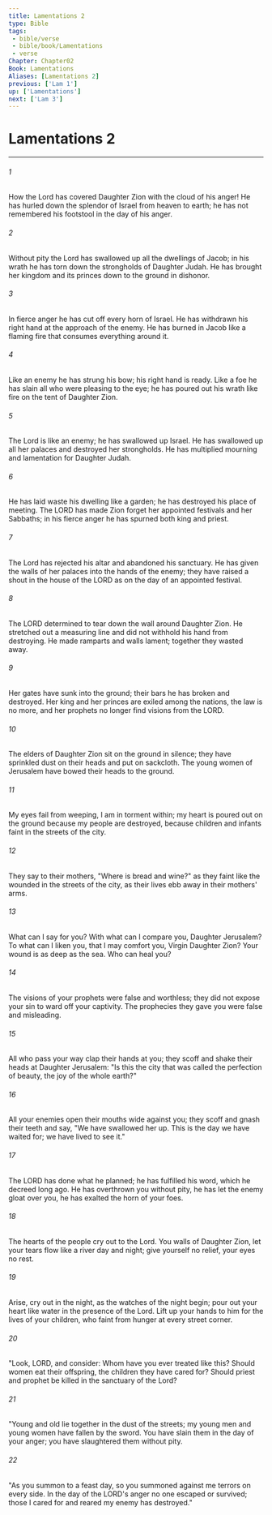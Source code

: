 ```yaml
---
title: Lamentations 2
type: Bible
tags:
 - bible/verse
 - bible/book/Lamentations
 - verse
Chapter: Chapter02
Book: Lamentations
Aliases: [Lamentations 2]
previous: ['Lam 1']
up: ['Lamentations']
next: ['Lam 3']
---
```

# Lamentations 2

***


###### 1 
How the Lord has covered Daughter Zion with the cloud of his anger! He has hurled down the splendor of Israel from heaven to earth; he has not remembered his footstool in the day of his anger. 

###### 2 
Without pity the Lord has swallowed up all the dwellings of Jacob; in his wrath he has torn down the strongholds of Daughter Judah. He has brought her kingdom and its princes down to the ground in dishonor. 

###### 3 
In fierce anger he has cut off every horn of Israel. He has withdrawn his right hand at the approach of the enemy. He has burned in Jacob like a flaming fire that consumes everything around it. 

###### 4 
Like an enemy he has strung his bow; his right hand is ready. Like a foe he has slain all who were pleasing to the eye; he has poured out his wrath like fire on the tent of Daughter Zion. 

###### 5 
The Lord is like an enemy; he has swallowed up Israel. He has swallowed up all her palaces and destroyed her strongholds. He has multiplied mourning and lamentation for Daughter Judah. 

###### 6 
He has laid waste his dwelling like a garden; he has destroyed his place of meeting. The LORD has made Zion forget her appointed festivals and her Sabbaths; in his fierce anger he has spurned both king and priest. 

###### 7 
The Lord has rejected his altar and abandoned his sanctuary. He has given the walls of her palaces into the hands of the enemy; they have raised a shout in the house of the LORD as on the day of an appointed festival. 

###### 8 
The LORD determined to tear down the wall around Daughter Zion. He stretched out a measuring line and did not withhold his hand from destroying. He made ramparts and walls lament; together they wasted away. 

###### 9 
Her gates have sunk into the ground; their bars he has broken and destroyed. Her king and her princes are exiled among the nations, the law is no more, and her prophets no longer find visions from the LORD. 

###### 10 
The elders of Daughter Zion sit on the ground in silence; they have sprinkled dust on their heads and put on sackcloth. The young women of Jerusalem have bowed their heads to the ground. 

###### 11 
My eyes fail from weeping, I am in torment within; my heart is poured out on the ground because my people are destroyed, because children and infants faint in the streets of the city. 

###### 12 
They say to their mothers, "Where is bread and wine?" as they faint like the wounded in the streets of the city, as their lives ebb away in their mothers' arms. 

###### 13 
What can I say for you? With what can I compare you, Daughter Jerusalem? To what can I liken you, that I may comfort you, Virgin Daughter Zion? Your wound is as deep as the sea. Who can heal you? 

###### 14 
The visions of your prophets were false and worthless; they did not expose your sin to ward off your captivity. The prophecies they gave you were false and misleading. 

###### 15 
All who pass your way clap their hands at you; they scoff and shake their heads at Daughter Jerusalem: "Is this the city that was called the perfection of beauty, the joy of the whole earth?" 

###### 16 
All your enemies open their mouths wide against you; they scoff and gnash their teeth and say, "We have swallowed her up. This is the day we have waited for; we have lived to see it." 

###### 17 
The LORD has done what he planned; he has fulfilled his word, which he decreed long ago. He has overthrown you without pity, he has let the enemy gloat over you, he has exalted the horn of your foes. 

###### 18 
The hearts of the people cry out to the Lord. You walls of Daughter Zion, let your tears flow like a river day and night; give yourself no relief, your eyes no rest. 

###### 19 
Arise, cry out in the night, as the watches of the night begin; pour out your heart like water in the presence of the Lord. Lift up your hands to him for the lives of your children, who faint from hunger at every street corner. 

###### 20 
"Look, LORD, and consider: Whom have you ever treated like this? Should women eat their offspring, the children they have cared for? Should priest and prophet be killed in the sanctuary of the Lord? 

###### 21 
"Young and old lie together in the dust of the streets; my young men and young women have fallen by the sword. You have slain them in the day of your anger; you have slaughtered them without pity. 

###### 22 
"As you summon to a feast day, so you summoned against me terrors on every side. In the day of the LORD's anger no one escaped or survived; those I cared for and reared my enemy has destroyed." 
